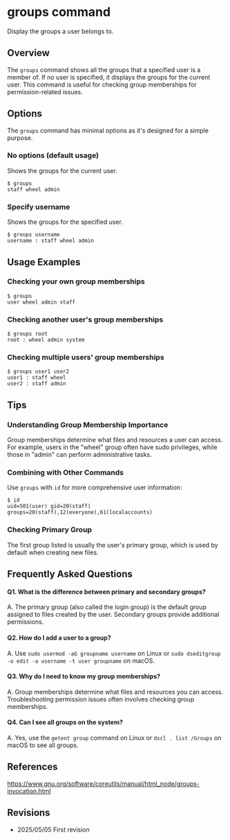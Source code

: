 # groups command

Display the groups a user belongs to.

## Overview

The `groups` command shows all the groups that a specified user is a member of. If no user is specified, it displays the groups for the current user. This command is useful for checking group memberships for permission-related issues.

## Options

The `groups` command has minimal options as it's designed for a simple purpose.

### No options (default usage)

Shows the groups for the current user.

```console
$ groups
staff wheel admin
```

### Specify username

Shows the groups for the specified user.

```console
$ groups username
username : staff wheel admin
```

## Usage Examples

### Checking your own group memberships

```console
$ groups
user wheel admin staff
```

### Checking another user's group memberships

```console
$ groups root
root : wheel admin system
```

### Checking multiple users' group memberships

```console
$ groups user1 user2
user1 : staff wheel
user2 : staff admin
```

## Tips

### Understanding Group Membership Importance

Group memberships determine what files and resources a user can access. For example, users in the "wheel" group often have sudo privileges, while those in "admin" can perform administrative tasks.

### Combining with Other Commands

Use `groups` with `id` for more comprehensive user information:

```console
$ id
uid=501(user) gid=20(staff) groups=20(staff),12(everyone),61(localaccounts)
```

### Checking Primary Group

The first group listed is usually the user's primary group, which is used by default when creating new files.

## Frequently Asked Questions

#### Q1. What is the difference between primary and secondary groups?
A. The primary group (also called the login group) is the default group assigned to files created by the user. Secondary groups provide additional permissions.

#### Q2. How do I add a user to a group?
A. Use `sudo usermod -aG groupname username` on Linux or `sudo dseditgroup -o edit -a username -t user groupname` on macOS.

#### Q3. Why do I need to know my group memberships?
A. Group memberships determine what files and resources you can access. Troubleshooting permission issues often involves checking group memberships.

#### Q4. Can I see all groups on the system?
A. Yes, use the `getent group` command on Linux or `dscl . list /Groups` on macOS to see all groups.

## References

https://www.gnu.org/software/coreutils/manual/html_node/groups-invocation.html

## Revisions

- 2025/05/05 First revision